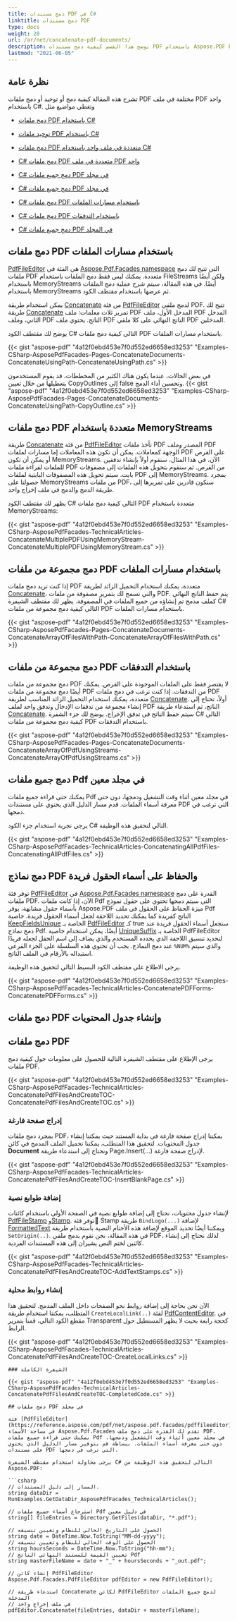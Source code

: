 ```yaml
---
title: دمج مستندات PDF في C#
linktitle: دمج مستندات PDF
type: docs
weight: 20
url: /ar/net/concatenate-pdf-documents/
description: يوضح هذا القسم كيفية دمج مستندات PDF باستخدام Aspose.PDF Facades باستخدام فئة PdfFileEditor.
lastmod: "2021-06-05"
---
```


## **نظرة عامة**

تشرح هذه المقالة كيفية دمج أو توحيد أو دمج ملفات PDF مختلفة في ملف PDF واحد باستخدام C#. وتغطي مواضيع مثل

- [دمج ملفات PDF باستخدام C#](#concatenate-pdf-files-using-file-paths)
- [توحيد ملفات PDF باستخدام C#](#concatenate-pdf-files-using-file-paths)

- [دمج ملفات PDF متعددة في ملف واحد باستخدام C#](#concatenate-array-of-pdf-files-using-file-paths)
- [C# دمج ملفات PDF متعددة في ملف PDF واحد](#concatenate-array-of-pdf-files-using-file-paths)
- [C# دمج جميع ملفات PDF في مجلد](#concatenating-all-pdf-files-in-particular-folder)
- [C# دمج جميع ملفات PDF في مجلد](#concatenating-all-pdf-files-in-particular-folder)
- [C# دمج ملفات PDF باستخدام مسارات الملفات](#concatenate-pdf-files-using-file-paths)
- [C# دمج ملفات PDF باستخدام التدفقات](#concatenate-array-of-pdf-files-using-streams)
- [C# دمج جميع ملفات PDF في المجلد](#concatenate-pdf-files-in-folder)

## دمج ملفات PDF باستخدام مسارات الملفات

[PdfFileEditor](https://reference.aspose.com/pdf/net/aspose.pdf.facades/pdffileeditor) هي الفئة في [Aspose.Pdf.Facades namespace](https://reference.aspose.com/pdf/net/aspose.pdf.facades) التي تتيح لك دمج ملفات PDF متعددة. يمكنك ليس فقط دمج الملفات باستخدام FileStreams ولكن أيضًا باستخدام MemoryStreams أيضًا. في هذه المقالة، سيتم شرح عملية دمج الملفات باستخدام MemoryStreams ثم عرضها باستخدام مقتطف الكود.

يمكن استخدام طريقة [Concatenate](https://reference.aspose.com/pdf/net/aspose.pdf.facades/pdffileeditor/methods/concatenate/index) من فئة [PdfFileEditor](https://reference.aspose.com/pdf/net/aspose.pdf.facades/pdffileeditor) لدمج ملفي PDF. تتيح لك طريقة [Concatenate](https://reference.aspose.com/pdf/net/aspose.pdf.facades/pdffileeditor/methods/concatenate/index) تمرير ثلاث معلمات: ملف PDF المدخل الأول، ملف PDF المدخل الثاني، وملف PDF الناتج. يحتوي ملف PDF الناتج النهائي على كلا ملفي PDF المدخلين.

يوضح لك مقتطف الكود C# التالي كيفية دمج ملفات PDF باستخدام مسارات الملفات.

{{< gist "aspose-pdf" "4a12f0ebd453e7f0d552ed6658ed3253" "Examples-CSharp-AsposePdfFacades-Pages-ConcatenateDocuments-ConcatenateUsingPath-ConcatenateUsingPath.cs" >}}

في بعض الحالات، عندما يكون هناك الكثير من المخططات، قد يقوم المستخدمون بتعطيلها من خلال تعيين CopyOutlines إلى false وتحسين أداء الدمج.
{{< gist "aspose-pdf" "4a12f0ebd453e7f0d552ed6658ed3253" "Examples-CSharp-AsposePdfFacades-Pages-ConcatenateDocuments-ConcatenateUsingPath-CopyOutline.cs" >}}

## دمج ملفات PDF متعددة باستخدام MemoryStreams

طريقة [Concatenate](https://reference.aspose.com/pdf/net/aspose.pdf.facades/pdffileeditor/methods/concatenate/index) من فئة [PdfFileEditor](https://reference.aspose.com/pdf/net/aspose.pdf.facades/pdffileeditor) تأخذ ملفات PDF المصدر وملف PDF الوجهة كمعاملات. يمكن أن تكون هذه المعاملات إما مسارات لملفات PDF على القرص أو يمكن أن تكون MemoryStreams. الآن، في هذا المثال، سنقوم أولاً بإنشاء تدفقين للملفات لقراءة ملفات PDF من القرص. ثم سنقوم بتحويل هذه الملفات إلى مصفوفات بايت. سيتم تحويل هذه المصفوفات البايتية لملفات PDF إلى MemoryStreams. بمجرد حصولنا على MemoryStreams من ملفات PDF، سنكون قادرين على تمريرها إلى طريقة الدمج والدمج في ملف إخراج واحد.

يظهر لك مقتطف الكود C# التالي كيفية دمج ملفات PDF متعددة باستخدام MemoryStreams:

{{< gist "aspose-pdf" "4a12f0ebd453e7f0d552ed6658ed3253" "Examples-CSharp-AsposePdfFacades-TechnicalArticles-ConcatenateMultiplePDFUsingMemoryStream-ConcatenateMultiplePDFUsingMemoryStream.cs" >}}

## دمج مجموعة من ملفات PDF باستخدام مسارات الملفات

إذا كنت تريد دمج ملفات PDF متعددة، يمكنك استخدام التحميل الزائد لطريقة [Concatenate](https://reference.aspose.com/pdf/net/aspose.pdf.facades/pdffileeditor/methods/concatenate/index)، والتي تسمح لك بتمرير مصفوفة من ملفات PDF. يتم حفظ الناتج النهائي كملف مدمج تم إنشاؤه من جميع الملفات في المصفوفة. يظهر لك مقتطف الشيفرة C# التالي كيفية دمج مجموعة من ملفات PDF باستخدام مسارات الملفات.

{{< gist "aspose-pdf" "4a12f0ebd453e7f0d552ed6658ed3253" "Examples-CSharp-AsposePdfFacades-Pages-ConcatenateDocuments-ConcatenateArrayOfFilesWithPath-ConcatenateArrayOfFilesWithPath.cs" >}}

## دمج مجموعة من ملفات PDF باستخدام التدفقات

دمج مجموعة من ملفات PDF لا يقتصر فقط على الملفات الموجودة على القرص. يمكنك أيضًا دمج مجموعة من ملفات PDF من التدفقات. إذا كنت ترغب في دمج ملفات PDF متعددة، يمكنك استخدام التحميل الزائد المناسب لطريقة [Concatenate](https://reference.aspose.com/pdf/net/aspose.pdf.facades/pdffileeditor/methods/concatenate/index). أولاً، تحتاج إلى إنشاء مجموعة من تدفقات الإدخال وتدفق واحد لملف PDF الناتج، ثم استدعاء طريقة [Concatenate](https://reference.aspose.com/pdf/net/aspose.pdf.facades/pdffileeditor/methods/concatenate/index). سيتم حفظ الناتج في تدفق الإخراج. يوضح لك جزء الشفرة C# التالي كيفية دمج مجموعة من ملفات PDF باستخدام التدفقات.

{{< gist "aspose-pdf" "4a12f0ebd453e7f0d552ed6658ed3253" "Examples-CSharp-AsposePdfFacades-Pages-ConcatenateDocuments-ConcatenateArrayOfPdfUsingStreams-ConcatenateArrayOfPdfUsingStreams.cs" >}}

## دمج جميع ملفات Pdf في مجلد معين

يمكنك حتى قراءة جميع ملفات Pdf في مجلد معين أثناء وقت التشغيل ودمجها، دون حتى معرفة أسماء الملفات. قدم مسار الدليل الذي يحتوي على مستندات PDF التي ترغب في دمجها.

يرجى تجربة استخدام جزء الكود C# التالي لتحقيق هذه الوظيفة.

{{< gist "aspose-pdf" "4a12f0ebd453e7f0d552ed6658ed3253" "Examples-CSharp-AsposePdfFacades-TechnicalArticles-ConcatenatingAllPdfFiles-ConcatenatingAllPdfFiles.cs" >}}

## دمج نماذج PDF والحفاظ على أسماء الحقول فريدة

توفر فئة [PdfFileEditor](https://reference.aspose.com/pdf/net/aspose.pdf.facades/pdffileeditor) في [Aspose.Pdf.Facades namespace](https://reference.aspose.com/pdf/net/aspose.pdf.facades) القدرة على دمج ملفات PDF. الآن، إذا كانت ملفات Pdf التي سيتم دمجها تحتوي على حقول نموذج بأسماء حقول مشابهة، يوفر Aspose.PDF ميزة الحفاظ على الحقول في ملف Pdf الناتج كفريدة كما يمكنك تحديد اللاحقة لجعل أسماء الحقول فريدة. خاصية [KeepFieldsUnique](https://reference.aspose.com/pdf/net/aspose.pdf.facades/pdffileeditor/properties/keepfieldsunique) الخاصة بـ [PdfFileEditor](https://reference.aspose.com/pdf/net/aspose.pdf.facades/pdffileeditor) كـ true ستجعل أسماء الحقول فريدة عند دمج نماذج Pdf. أيضًا، يمكن استخدام خاصية [UniqueSuffix](https://reference.aspose.com/pdf/net/aspose.pdf.facades/pdffileeditor/properties/uniquesuffix) الخاصة بـ PdfFileEditor لتحديد تنسيق اللاحقة الذي يحدده المستخدم والذي يضاف إلى اسم الحقل لجعله فريدًا عند دمج النماذج. يجب أن تحتوي هذه السلسلة على الجزء الفرعي `%NUM%` والذي سيتم استبداله بالأرقام في الملف الناتج.

يرجى الاطلاع على مقتطف الكود البسيط التالي لتحقيق هذه الوظيفة.

{{< gist "aspose-pdf" "4a12f0ebd453e7f0d552ed6658ed3253" "Examples-CSharp-AsposePdfFacades-TechnicalArticles-ConcatenatePDFForms-ConcatenatePDFForms.cs" >}}
## دمج ملفات PDF وإنشاء جدول المحتويات

## دمج ملفات PDF

يرجى الإطلاع على مقتطف الشيفرة التالية للحصول على معلومات حول كيفية دمج ملفات PDF.

{{< gist "aspose-pdf" "4a12f0ebd453e7f0d552ed6658ed3253" "Examples-CSharp-AsposePdfFacades-TechnicalArticles-ConcatenatePdfFilesAndCreateTOC-ConcatenatePdfFilesAndCreateTOC.cs" >}}

### إدراج صفحة فارغة

بمجرد دمج ملفات PDF، يمكننا إدراج صفحة فارغة في بداية المستند حيث يمكننا إنشاء جدول المحتويات. لتحقيق هذا المتطلب، يمكننا تحميل الملف المدمج في كائن **Document** ونحتاج إلى استدعاء طريقة Page.Insert(...) لإدراج صفحة فارغة.

{{< gist "aspose-pdf" "4a12f0ebd453e7f0d552ed6658ed3253" "Examples-CSharp-AsposePdfFacades-TechnicalArticles-ConcatenatePdfFilesAndCreateTOC-InsertBlankPage.cs" >}}

### إضافة طوابع نصية

لإنشاء جدول محتويات، نحتاج إلى إضافة طوابع نصية في الصفحة الأولى باستخدام كائنات [PdfFileStamp](https://reference.aspose.com/pdf/net/aspose.pdf.facades/pdffilestamp) و[Stamp](https://reference.aspose.com/pdf/net/aspose.pdf.facades/stamp). 
توفر فئة Stamp طريقة `BindLogo(...)` لإضافة [FormattedText](https://reference.aspose.com/pdf/net/aspose.pdf.facades/formattedtext) ويمكننا أيضًا تحديد الموقع لإضافة هذه الأختام النصية باستخدام طريقة `SetOrigin(..)`. في هذه المقالة، نحن نقوم بدمج ملفي PDF، لذلك نحتاج إلى إنشاء كائنين لختم النص يشيران إلى هذه المستندات الفردية.

{{< gist "aspose-pdf" "4a12f0ebd453e7f0d552ed6658ed3253" "Examples-CSharp-AsposePdfFacades-TechnicalArticles-ConcatenatePdfFilesAndCreateTOC-AddTextStamps.cs" >}}

### إنشاء روابط محلية

الآن نحن بحاجة إلى إضافة روابط نحو الصفحات داخل الملف المدمج. لتحقيق هذا المتطلب، يمكننا استخدام طريقة `CreateLocalLink(..)` لفئة [PdfContentEditor](https://reference.aspose.com/pdf/net/aspose.pdf.facades/pdfcontenteditor). في مقطع الكود التالي، قمنا بتمرير Transparent كحجة رابعة بحيث لا يظهر المستطيل حول الرابط.

{{< gist "aspose-pdf" "4a12f0ebd453e7f0d552ed6658ed3253" "Examples-CSharp-AsposePdfFacades-TechnicalArticles-ConcatenatePdfFilesAndCreateTOC-CreateLocalLinks.cs" >}}
```
### الشيفرة الكاملة

{{< gist "aspose-pdf" "4a12f0ebd453e7f0d552ed6658ed3253" "Examples-CSharp-AsposePdfFacades-TechnicalArticles-ConcatenatePdfFilesAndCreateTOC-CompletedCode.cs" >}}

## دمج ملفات PDF في مجلد

فئة [PdfFileEditor](https://reference.aspose.com/pdf/net/aspose.pdf.facades/pdffileeditor) في مساحة الأسماء Aspose.Pdf.Facades تقدم لك القدرة على دمج ملف PDF. يمكنك حتى قراءة جميع ملفات Pdf في مجلد معين أثناء وقت التشغيل ودمجها، دون حتى معرفة أسماء الملفات. ببساطة قم بتوفير مسار الدليل الذي يحتوي على مستندات PDF التي ترغب في دمجها.

يرجى محاولة استخدام مقتطف الشيفرة C# التالي لتحقيق هذه الوظيفة من Aspose.PDF:

```csharp
// المسار إلى دليل المستندات.
string dataDir = RunExamples.GetDataDir_AsposePdfFacades_TechnicalArticles();

// استرجاع أسماء جميع ملفات Pdf في دليل معين
string[] fileEntries = Directory.GetFiles(dataDir, "*.pdf");

// الحصول على التاريخ الحالي للنظام وتعيين تنسيقه
string date = DateTime.Now.ToString("MM-dd-yyyy");
// الحصول على الوقت الحالي للنظام وتعيين تنسيقه
string hoursSeconds = DateTime.Now.ToString("hh-mm");
// تعيين القيمة للمستند النهائي الناتج Pdf
string masterFileName = date + "_" + hoursSeconds + "_out.pdf";

// إنشاء كائن PdfFileEditor
Aspose.Pdf.Facades.PdfFileEditor pdfEditor = new PdfFileEditor();

// استدعاء طريقة Concatenate لكائن PdfFileEditor لدمج جميع الملفات المدخلة
// في ملف إخراج واحد
pdfEditor.Concatenate(fileEntries, dataDir + masterFileName);
```